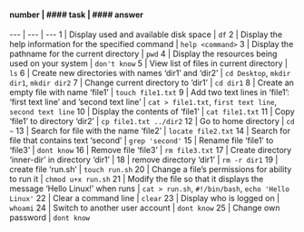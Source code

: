 #### number | #### task | #### answer 
--- | --- | ---
1 | Display used and 
available disk space | `df`
2 | Display the help 
information for the 
specified command | `help <command>`
3 | Display the pathname 
for the current directory | `pwd`
4 | Display the resources 
being used on your system | `don't know`
5 | View list of files 
in current directory | `ls`
6 | Create new directories 
with names ‘dir1’ and ‘dir2’ | `cd Desktop`, `mkdir dir1`, `mkdir dir2`
7 | Change current 
directory to ‘dir1’ | `cd dir1`
8 | Create an empty file 
with name ‘file1’ | `touch file1.txt`
9 | Add two text lines in 
‘file1’: ‘first text line’
and ’second text line’ | `cat > file1.txt`, `first text line`, `second text line`
10 | Display the contents 
of ‘file1’ | `cat file1.txt`
11 | Copy ‘file1’ to 
directory ‘dir2’ | `cp file1.txt ../dir2`
12 | Go to home directory | `cd ~`
13 | Search for file with 
the name ‘file2’ | `locate file2.txt`
14 | Search for file that 
contains text ‘second’ | `grep 'second'`
15 | Rename file ‘file1’ 
to ‘file3’ | `dont know`
16 | Remove file ‘file3’ | `rm file3.txt`
17 | Create directory 
‘inner-dir’ in directory ‘dir1’ |
18 | remove directory ‘dir1’ | `rm -r dir1`
19 | create file ‘run.sh’ | `touch run.sh`
20 | Change a file’s 
permissions for ability to 
run it | `chmod u+x run.sh`
21 | Modify the file so that 
it displays the message 
‘Hello Linux!’ when runs | `cat > run.sh`, `#!/bin/bash`, `echo 'Hello Linux'`
22 | Clear a command line | `clear`
23 | Display who is logged on | `whoami`
24 | Switch to another user 
account | `dont know`
25 | Change own password | `dont know`
